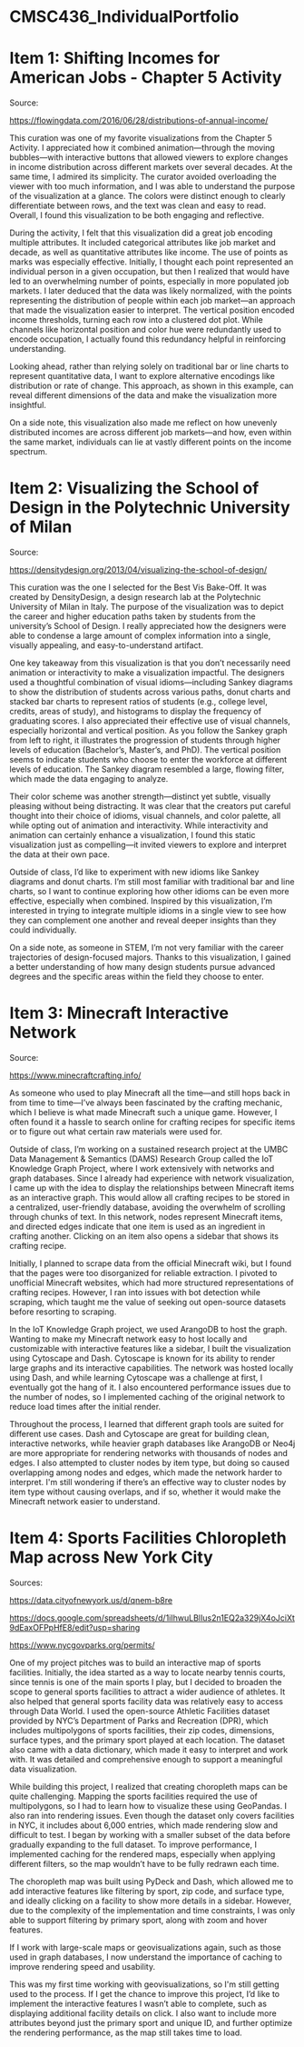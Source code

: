 # CMSC436_IndividualPortfolio

# Item 1: Shifting Incomes for American Jobs - Chapter 5 Activity
Source:

https://flowingdata.com/2016/06/28/distributions-of-annual-income/

This curation was one of my favorite visualizations from the Chapter 5 Activity. I appreciated how it combined animation—through the moving bubbles—with interactive buttons that allowed viewers to explore changes in income distribution across different markets over several decades. At the same time, I admired its simplicity. The curator avoided overloading the viewer with too much information, and I was able to understand the purpose of the visualization at a glance. The colors were distinct enough to clearly differentiate between rows, and the text was clean and easy to read. Overall, I found this visualization to be both engaging and reflective.

During the activity, I felt that this visualization did a great job encoding multiple attributes. It included categorical attributes like job market and decade, as well as quantitative attributes like income. The use of points as marks was especially effective. Initially, I thought each point represented an individual person in a given occupation, but then I realized that would have led to an overwhelming number of points, especially in more populated job markets. I later deduced that the data was likely normalized, with the points representing the distribution of people within each job market—an approach that made the visualization easier to interpret. The vertical position encoded income thresholds, turning each row into a clustered dot plot. While channels like horizontal position and color hue were redundantly used to encode occupation, I actually found this redundancy helpful in reinforcing understanding.

Looking ahead, rather than relying solely on traditional bar or line charts to represent quantitative data, I want to explore alternative encodings like distribution or rate of change. This approach, as shown in this example, can reveal different dimensions of the data and make the visualization more insightful.

On a side note, this visualization also made me reflect on how unevenly distributed incomes are across different job markets—and how, even within the same market, individuals can lie at vastly different points on the income spectrum.

# Item 2: Visualizing the School of Design in the Polytechnic University of Milan
Source:

https://densitydesign.org/2013/04/visualizing-the-school-of-design/

This curation was the one I selected for the Best Vis Bake-Off. It was created by DensityDesign, a design research lab at the Polytechnic University of Milan in Italy. The purpose of the visualization was to depict the career and higher education paths taken by students from the university’s School of Design. I really appreciated how the designers were able to condense a large amount of complex information into a single, visually appealing, and easy-to-understand artifact.

One key takeaway from this visualization is that you don’t necessarily need animation or interactivity to make a visualization impactful. The designers used a thoughtful combination of visual idioms—including Sankey diagrams to show the distribution of students across various paths, donut charts and stacked bar charts to represent ratios of students (e.g., college level, credits, areas of study), and histograms to display the frequency of graduating scores. I also appreciated their effective use of visual channels, especially horizontal and vertical position. As you follow the Sankey graph from left to right, it illustrates the progression of students through higher levels of education (Bachelor’s, Master’s, and PhD). The vertical position seems to indicate students who choose to enter the workforce at different levels of education. The Sankey diagram resembled a large, flowing filter, which made the data engaging to analyze.

Their color scheme was another strength—distinct yet subtle, visually pleasing without being distracting. It was clear that the creators put careful thought into their choice of idioms, visual channels, and color palette, all while opting out of animation and interactivity. While interactivity and animation can certainly enhance a visualization, I found this static visualization just as compelling—it invited viewers to explore and interpret the data at their own pace.

Outside of class, I’d like to experiment with new idioms like Sankey diagrams and donut charts. I’m still most familiar with traditional bar and line charts, so I want to continue exploring how other idioms can be even more effective, especially when combined. Inspired by this visualization, I’m interested in trying to integrate multiple idioms in a single view to see how they can complement one another and reveal deeper insights than they could individually.

On a side note, as someone in STEM, I’m not very familiar with the career trajectories of design-focused majors. Thanks to this visualization, I gained a better understanding of how many design students pursue advanced degrees and the specific areas within the field they choose to enter.



# Item 3: Minecraft Interactive Network
Source:

https://www.minecraftcrafting.info/

As someone who used to play Minecraft all the time—and still hops back in from time to time—I’ve always been fascinated by the crafting mechanic, which I believe is what made Minecraft such a unique game. However, I often found it a hassle to search online for crafting recipes for specific items or to figure out what certain raw materials were used for.

Outside of class, I’m working on a sustained research project at the UMBC Data Management & Semantics (DAMS) Research Group called the IoT Knowledge Graph Project, where I work extensively with networks and graph databases. Since I already had experience with network visualization, I came up with the idea to display the relationships between Minecraft items as an interactive graph. This would allow all crafting recipes to be stored in a centralized, user-friendly database, avoiding the overwhelm of scrolling through chunks of text. In this network, nodes represent Minecraft items, and directed edges indicate that one item is used as an ingredient in crafting another. Clicking on an item also opens a sidebar that shows its crafting recipe.

Initially, I planned to scrape data from the official Minecraft wiki, but I found that the pages were too disorganized for reliable extraction. I pivoted to unofficial Minecraft websites, which had more structured representations of crafting recipes. However, I ran into issues with bot detection while scraping, which taught me the value of seeking out open-source datasets before resorting to scraping.

In the IoT Knowledge Graph project, we used ArangoDB to host the graph. Wanting to make my Minecraft network easy to host locally and customizable with interactive features like a sidebar, I built the visualization using Cytoscape and Dash. Cytoscape is known for its ability to render large graphs and its interactive capabilities. The network was hosted locally using Dash, and while learning Cytoscape was a challenge at first, I eventually got the hang of it. I also encountered performance issues due to the number of nodes, so I implemented caching of the original network to reduce load times after the initial render.

Throughout the process, I learned that different graph tools are suited for different use cases. Dash and Cytoscape are great for building clean, interactive networks, while heavier graph databases like ArangoDB or Neo4j are more appropriate for rendering networks with thousands of nodes and edges. I also attempted to cluster nodes by item type, but doing so caused overlapping among nodes and edges, which made the network harder to interpret. I'm still wondering if there’s an effective way to cluster nodes by item type without causing overlaps, and if so, whether it would make the Minecraft network easier to understand.

# Item 4: Sports Facilities Chloropleth Map across New York City

Sources:

https://data.cityofnewyork.us/d/qnem-b8re

https://docs.google.com/spreadsheets/d/1iIhwuLBlIus2n1EQ2a329jX4oJciXt9dEaxOFPpHfE8/edit?usp=sharing

https://www.nycgovparks.org/permits/

One of my project pitches was to build an interactive map of sports facilities. Initially, the idea started as a way to locate nearby tennis courts, since tennis is one of the main sports I play, but I decided to broaden the scope to general sports facilities to attract a wider audience of athletes. It also helped that general sports facility data was relatively easy to access through Data World. I used the open-source Athletic Facilities dataset provided by NYC’s Department of Parks and Recreation (DPR), which includes multipolygons of sports facilities, their zip codes, dimensions, surface types, and the primary sport played at each location. The dataset also came with a data dictionary, which made it easy to interpret and work with. It was detailed and comprehensive enough to support a meaningful data visualization.

While building this project, I realized that creating choropleth maps can be quite challenging. Mapping the sports facilities required the use of multipolygons, so I had to learn how to visualize these using GeoPandas. I also ran into rendering issues. Even though the dataset only covers facilities in NYC, it includes about 6,000 entries, which made rendering slow and difficult to test. I began by working with a smaller subset of the data before gradually expanding to the full dataset. To improve performance, I implemented caching for the rendered maps, especially when applying different filters, so the map wouldn’t have to be fully redrawn each time.

The choropleth map was built using PyDeck and Dash, which allowed me to add interactive features like filtering by sport, zip code, and surface type, and ideally clicking on a facility to show more details in a sidebar. However, due to the complexity of the implementation and time constraints, I was only able to support filtering by primary sport, along with zoom and hover features.

If I work with large-scale maps or geovisualizations again, such as those used in graph databases, I now understand the importance of caching to improve rendering speed and usability.

This was my first time working with geovisualizations, so I'm still getting used to the process. If I get the chance to improve this project, I’d like to implement the interactive features I wasn’t able to complete, such as displaying additional facility details on click. I also want to include more attributes beyond just the primary sport and unique ID, and further optimize the rendering performance, as the map still takes time to load.
